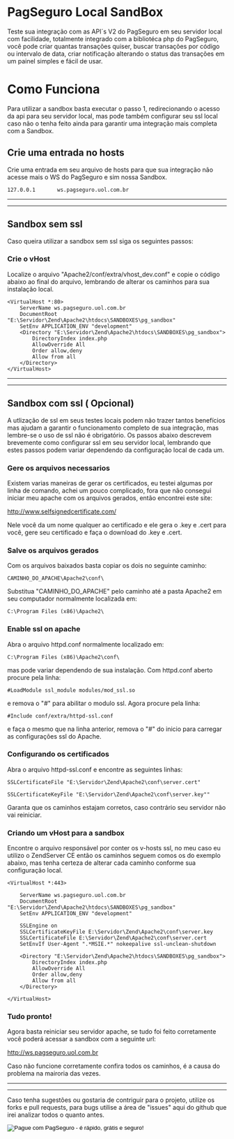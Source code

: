 PagSeguro Local SandBox
===============================================================

Teste sua integração com as API´s V2 do PagSeguro em seu servidor local com facilidade, totalmente integrado com a bibliotéca php do PagSeguro, você pode criar quantas transações quiser, buscar transações por código ou intervalo de data, criar notificação alterando o status das transações em um painel simples e fácil de usar.


# Como Funciona #
Para utilizar a sandbox basta executar o passo 1, redirecionando o acesso da api para seu servidor local, mas pode também configurar seu ssl local caso não o tenha feito ainda para garantir uma integração mais completa com a Sandbox.

## Crie uma entrada no hosts ##
Crie uma entrada em seu arquivo de hosts para que sua integração não acesse mais o WS do PagSeguro e sim nossa Sandbox.
```
127.0.0.1       ws.pagseguro.uol.com.br
```

--------------------------------------------------------------------------------

--------------------------------------------------------------------------------

## Sandbox sem ssl ##
Caso queira utilizar a sandbox sem ssl siga os seguintes passos:

### Crie o vHost ###
Localize o arquivo "Apache2/conf/extra/vhost_dev.conf" e copie o código abaixo ao final do arquivo, lembrando de alterar os caminhos para sua instalação local.
```
<VirtualHost *:80>
    ServerName ws.pagseguro.uol.com.br
    DocumentRoot "E:\Servidor\Zend\Apache2\htdocs\SANDBOXES\pg_sandbox"
    SetEnv APPLICATION_ENV "development"
    <Directory "E:\Servidor\Zend\Apache2\htdocs\SANDBOXES\pg_sandbox">
        DirectoryIndex index.php
        AllowOverride All
        Order allow,deny
        Allow from all
    </Directory>
</VirtualHost>
```

--------------------------------------------------------------------------------

--------------------------------------------------------------------------------

## Sandbox com ssl ( Opcional) ##
A utlização de ssl em seus testes locais podem não trazer tantos benefícios mas ajudam a garantir o funcionamento completo de sua integração, mas lembre-se o uso de ssl não é obrigatório.
Os passos abaixo descrevem brevemente como configurar ssl em seu servidor local, lembrando que estes passos podem variar dependendo da configuração local de cada um.

### Gere os arquivos necessarios ###
Existem varias maneiras de gerar os certificados, eu testei algumas por linha de comando, achei um pouco complicado, fora que não consegui iniciar meu apache com os arquivos gerados, então encontrei este site:

<http://www.selfsignedcertificate.com/>

Nele você da um nome qualquer ao certificado e ele gera o .key e .cert para você, gere seu certificado e faça o download do .key e .cert.

### Salve os arquivos gerados ###

Com os arquivos baixados basta copiar os dois no seguinte caminho:            
```
CAMINHO_DO_APACHE\Apache2\conf\
```  
Substitua "CAMINHO_DO_APACHE" pelo caminho até a pasta Apache2 em seu computador normalmente localizada em:          
```
C:\Program Files (x86)\Apache2\
```       

### Enable ssl on apache ###
Abra o arquivo httpd.conf normalmente localizado em:
```
C:\Program Files (x86)\Apache2\conf\
```
mas pode variar dependendo de sua instalação.
Com httpd.conf aberto procure pela linha:
```
#LoadModule ssl_module modules/mod_ssl.so
```
e remova o "#" para abilitar o modulo ssl.
Agora procure pela linha:
```
#Include conf/extra/httpd-ssl.conf
```
e faça o mesmo que na linha anterior, remova o "#" do inicio para carregar as configurações ssl do Apache.

### Configurando os certificados ###
Abra o arquivo httpd-ssl.conf e encontre as seguintes linhas:
```
SSLCertificateFile "E:\Servidor\Zend\Apache2\conf\server.cert"
```
```
SSLCertificateKeyFile "E:\Servidor\Zend\Apache2\conf\server.key""
```
Garanta que os caminhos estajam corretos, caso contrário seu servidor não vai reiniciar.


### Criando um vHost para a sandbox ###
Encontre o arquivo responsável por conter os v-hosts ssl, no meu caso eu utilizo o ZendServer CE então os caminhos seguem comos os do exemplo abaixo, mas tenha certeza de alterar cada caminho conforme sua configuração local.
```
<VirtualHost *:443>

    ServerName ws.pagseguro.uol.com.br
    DocumentRoot "E:\Servidor\Zend\Apache2\htdocs\SANDBOXES\pg_sandbox"
    SetEnv APPLICATION_ENV "development"
    
	SSLEngine on
	SSLCertificateKeyFile E:\Servidor\Zend\Apache2\conf\server.key
	SSLCertificateFile E:\Servidor\Zend\Apache2\conf\server.cert
	SetEnvIf User-Agent ".*MSIE.*" nokeepalive ssl-unclean-shutdown
	
    <Directory "E:\Servidor\Zend\Apache2\htdocs\SANDBOXES\pg_sandbox">
        DirectoryIndex index.php
        AllowOverride All
        Order allow,deny
        Allow from all
    </Directory>
	
</VirtualHost>
```

### Tudo pronto! ###
Agora basta reiniciar seu servidor apache, se tudo foi feito corretamente você poderá acessar a sandbox com a seguinte url:    

<http://ws.pagseguro.uol.com.br>

Caso não funcione corretamente confira todos os caminhos, é a causa do problema na mairoria das vezes.


--------------------------------------------------------------------------------

--------------------------------------------------------------------------------

Caso tenha sugestões ou gostaria de contriguir para o projeto, utilize os forks e pull requests, para bugs utilise a área de "issues" aqui do github que irei analizar todos o quanto antes.



<!-- INICIO FORMULARIO BOTAO PAGSEGURO -->
<form action="https://pagseguro.uol.com.br/checkout/v2/donation.html" method="post">
<!-- NÃO EDITE OS COMANDOS DAS LINHAS ABAIXO -->
<input type="hidden" name="currency" value="BRL" />
<input type="hidden" name="receiverEmail" value="web@layoutz.com.br" />
<input type="image" src="https://p.simg.uol.com.br/out/pagseguro/i/botoes/doacoes/205x30-doar.gif" name="submit" alt="Pague com PagSeguro - é rápido, grátis e seguro!" />
</form>
<!-- FINAL FORMULARIO BOTAO PAGSEGURO -->












